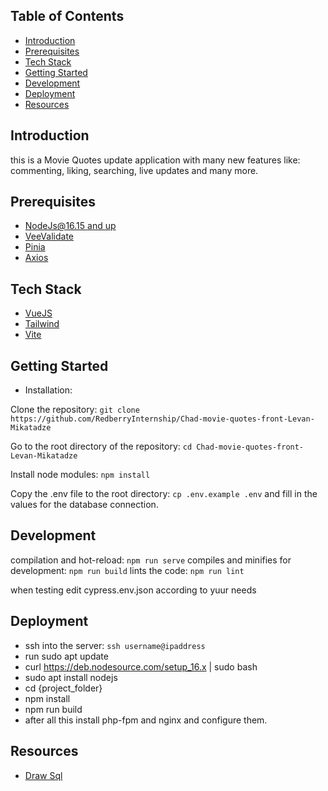 ## Table of Contents

-   [Introduction](#introduction)
-   [Prerequisites](#prerequisites)
-   [Tech Stack](#tech-stack)
-   [Getting Started](#getting-started)
-   [Development](#development)
-   [Deployment](#deployment)
-   [Resources](#resources)


## Introduction

<p> 
    this is a Movie Quotes update application with many new features like: commenting, liking, searching, live updates and many more.
 </p>


 ## Prerequisites

-   [NodeJs@16.15 and up ](https://nodejs.org/en/)
-   [VeeValidate](https://vee-validate.logaretm.com/)
-   [Pinia](https://pinia.vuejs.org/)
-   [Axios](https://axios-http.com/docs/intro)

## Tech Stack

-   [VueJS](https://vuejs.org/)
-   [Tailwind](https://tailwindcss.com/docs/installation)
-   [Vite](https://vitejs.dev/guide/)

## Getting Started

-   Installation:

Clone the repository: `git clone https://github.com/RedberryInternship/Chad-movie-quotes-front-Levan-Mikatadze`

Go to the root directory of the repository: `cd Chad-movie-quotes-front-Levan-Mikatadze`

Install node modules: `npm install`

Copy the .env file to the root directory: `cp .env.example .env`
and fill in the values for the database connection.


## Development

compilation and hot-reload: `npm run serve`
compiles and minifies for development: `npm run build`
lints the code: `npm run lint`


when testing edit cypress.env.json according to yuur needs


## Deployment

-   ssh into the server: `ssh username@ipaddress`
-   run sudo apt update
-   curl https://deb.nodesource.com/setup_16.x | sudo bash 
-   sudo apt install nodejs
-   cd {project_folder}
-   npm install
-   npm run build
-   after all this install php-fpm and nginx and configure them.


## Resources

-   [Draw Sql](https://drawsql.app/teams/redberry-18/diagrams/chad-movie-quotes)
